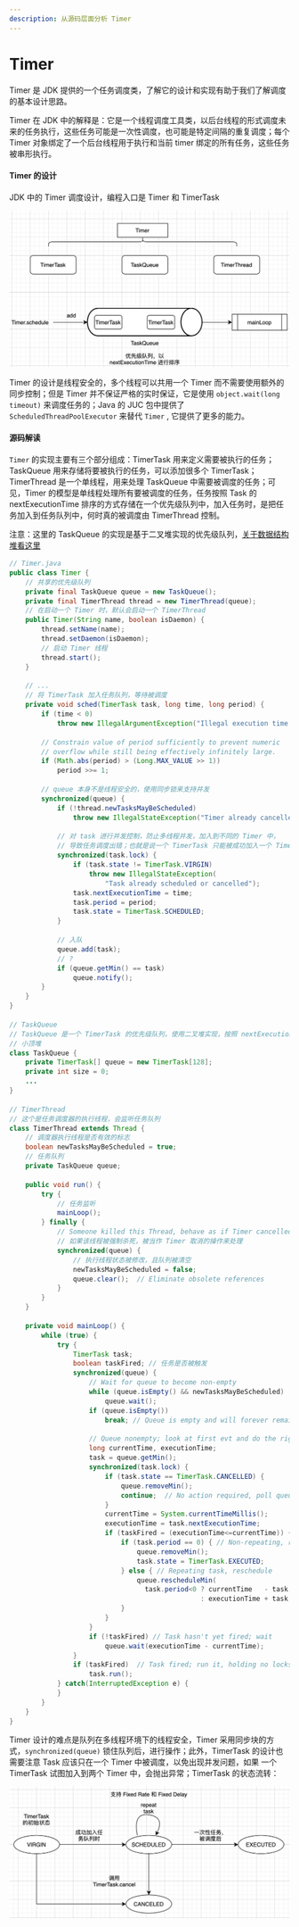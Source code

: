 ```yaml
---
description: 从源码层面分析 Timer
---
```


# Timer

Timer 是 JDK 提供的一个任务调度类，了解它的设计和实现有助于我们了解调度的基本设计思路。

Timer 在 JDK 中的解释是：它是一个线程调度工具类，以后台线程的形式调度未来的任务执行，这些任务可能是一次性调度，也可能是特定间隔的重复调度；每个 Timer 对象绑定了一个后台线程用于执行和当前 timer 绑定的所有任务，这些任务被串形执行。

#### Timer 的设计

JDK 中的 Timer 调度设计，编程入口是 Timer 和 TimerTask

![Timer &#x7684;&#x8BBE;&#x8BA1;](../../../.gitbook/assets/image%20%2817%29.png)

Timer 的设计是线程安全的，多个线程可以共用一个 Timer 而不需要使用额外的同步控制；但是 Timer 并不保证严格的实时保证，它是使用 `object.wait(long timeout)` 来调度任务的；Java 的 JUC 包中提供了`ScheduledThreadPoolExecutor` 来替代 `Timer` , 它提供了更多的能力。

#### 源码解读

`Timer` 的实现主要有三个部分组成：TimerTask 用来定义需要被执行的任务；TaskQueue 用来存储将要被执行的任务，可以添加很多个 TimerTask；TimerThread 是一个单线程，用来处理 TaskQueue 中需要被调度的任务；可见，Timer 的模型是单线程处理所有要被调度的任务，任务按照 Task 的 nextExecutionTime 排序的方式存储在一个优先级队列中，加入任务时，是把任务加入到任务队列中，何时真的被调度由 TimerThread 控制。

注意：这里的 TaskQueue 的实现是基于二叉堆实现的优先级队列，[关于数据结构堆看这里](../../../cs/algorithm/heap.md)

```java
// Timer.java
public class Timer {
    // 共享的优先级队列
    private final TaskQueue queue = new TaskQueue();
    private final TimerThread thread = new TimerThread(queue);
    // 在启动一个 Timer 时，默认会启动一个 TimerThread
    public Timer(String name, boolean isDaemon) {
        thread.setName(name);
        thread.setDaemon(isDaemon);
        // 启动 Timer 线程
        thread.start();
    }
    
    // ...
    // 将 TimerTask 加入任务队列，等待被调度
    private void sched(TimerTask task, long time, long period) {
        if (time < 0)
            throw new IllegalArgumentException("Illegal execution time.");

        // Constrain value of period sufficiently to prevent numeric
        // overflow while still being effectively infinitely large.
        if (Math.abs(period) > (Long.MAX_VALUE >> 1))
            period >>= 1;

        // queue 本身不是线程安全的，使用同步锁来支持并发
        synchronized(queue) {
            if (!thread.newTasksMayBeScheduled)
                throw new IllegalStateException("Timer already cancelled.");

            // 对 task 进行并发控制，防止多线程并发，加入到不同的 Timer 中，
            // 导致任务调度出错；也就是说一个 TimerTask 只能被成功加入一个 Timer 中调度
            synchronized(task.lock) {
                if (task.state != TimerTask.VIRGIN)
                    throw new IllegalStateException(
                        "Task already scheduled or cancelled");
                task.nextExecutionTime = time;
                task.period = period;
                task.state = TimerTask.SCHEDULED;
            }

            // 入队
            queue.add(task);
            // ?
            if (queue.getMin() == task)
                queue.notify();
        }
    }
}

// TaskQueue
// TaskQueue 是一个 TimerTask 的优先级队列，使用二叉堆实现，按照 nextExecutionTime 构造
// 小顶堆
class TaskQueue {
    private TimerTask[] queue = new TimerTask[128];
    private int size = 0;
    ...
}

// TimerThread
// 这个是任务调度器的执行线程，会监听任务队列
class TimerThread extends Thread {
    // 调度器执行线程是否有效的标志
    boolean newTasksMayBeScheduled = true;
    // 任务队列
    private TaskQueue queue;
    
    public void run() {
        try {
            // 任务监听
            mainLoop();
        } finally {
            // Someone killed this Thread, behave as if Timer cancelled
            // 如果该线程被强制杀死，被当作 Timer 取消的操作来处理
            synchronized(queue) {
                // 执行线程状态被修改，且队列被清空
                newTasksMayBeScheduled = false;
                queue.clear();  // Eliminate obsolete references
            }
        }
    }
    
    private void mainLoop() {
        while (true) {
            try {
                TimerTask task;
                boolean taskFired; // 任务是否被触发
                synchronized(queue) {
                    // Wait for queue to become non-empty
                    while (queue.isEmpty() && newTasksMayBeScheduled)
                        queue.wait();
                    if (queue.isEmpty())
                        break; // Queue is empty and will forever remain; die

                    // Queue nonempty; look at first evt and do the right thing
                    long currentTime, executionTime;
                    task = queue.getMin();
                    synchronized(task.lock) {
                        if (task.state == TimerTask.CANCELLED) {
                            queue.removeMin();
                            continue;  // No action required, poll queue again
                        }
                        currentTime = System.currentTimeMillis();
                        executionTime = task.nextExecutionTime;
                        if (taskFired = (executionTime<=currentTime)) {
                            if (task.period == 0) { // Non-repeating, remove
                                queue.removeMin();
                                task.state = TimerTask.EXECUTED;
                            } else { // Repeating task, reschedule
                                queue.rescheduleMin(
                                  task.period<0 ? currentTime   - task.period
                                                : executionTime + task.period);
                            }
                        }
                    }
                    if (!taskFired) // Task hasn't yet fired; wait
                        queue.wait(executionTime - currentTime);
                }
                if (taskFired)  // Task fired; run it, holding no locks
                    task.run();
            } catch(InterruptedException e) {
            }
        }
    }
}
```

Timer 设计的难点是队列在多线程环境下的线程安全，Timer 采用同步块的方式，`synchronized(queue)` 锁住队列后，进行操作；此外，TimerTask 的设计也需要注意 Task 应该只在一个 Timer 中被调度，以免出现并发问题，如果 一个 TimerTask 试图加入到两个 Timer 中，会抛出异常；TimerTask 的状态流转：

![TimerTask &#x72B6;&#x6001;&#x6D41;&#x8F6C;](../../../.gitbook/assets/image%20%2814%29.png)



